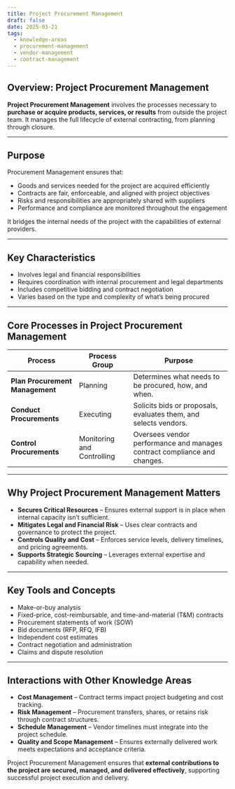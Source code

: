 ```yaml
---
title: Project Procurement Management  
draft: false
date: 2025-03-21  
tags:  
  - knowledge-areas  
  - procurement-management  
  - vendor-management  
  - contract-management  
---
```


## Overview: Project Procurement Management

**Project Procurement Management** involves the processes necessary to **purchase or acquire products, services, or results** from outside the project team. It manages the full lifecycle of external contracting, from planning through closure.

---

## Purpose

Procurement Management ensures that:

- Goods and services needed for the project are acquired efficiently  
- Contracts are fair, enforceable, and aligned with project objectives  
- Risks and responsibilities are appropriately shared with suppliers  
- Performance and compliance are monitored throughout the engagement

It bridges the internal needs of the project with the capabilities of external providers.

---

## Key Characteristics

- Involves legal and financial responsibilities  
- Requires coordination with internal procurement and legal departments  
- Includes competitive bidding and contract negotiation  
- Varies based on the type and complexity of what’s being procured

---

## Core Processes in Project Procurement Management

| Process | Process Group | Purpose |
|---------|----------------------------|---------|
| **Plan Procurement Management** | Planning | Determines what needs to be procured, how, and when. |
| **Conduct Procurements** | Executing | Solicits bids or proposals, evaluates them, and selects vendors. |
| **Control Procurements** | Monitoring and Controlling | Oversees vendor performance and manages contract compliance and changes.

---

## Why Project Procurement Management Matters

- **Secures Critical Resources** – Ensures external support is in place when internal capacity isn’t sufficient.  
- **Mitigates Legal and Financial Risk** – Uses clear contracts and governance to protect the project.  
- **Controls Quality and Cost** – Enforces service levels, delivery timelines, and pricing agreements.  
- **Supports Strategic Sourcing** – Leverages external expertise and capability when needed.

---

## Key Tools and Concepts

- Make-or-buy analysis  
- Fixed-price, cost-reimbursable, and time-and-material (T&M) contracts  
- Procurement statements of work (SOW)  
- Bid documents (RFP, RFQ, IFB)  
- Independent cost estimates  
- Contract negotiation and administration  
- Claims and dispute resolution

---

## Interactions with Other Knowledge Areas

- **Cost Management** – Contract terms impact project budgeting and cost tracking.  
- **Risk Management** – Procurement transfers, shares, or retains risk through contract structures.  
- **Schedule Management** – Vendor timelines must integrate into the project schedule.  
- **Quality and Scope Management** – Ensures externally delivered work meets expectations and acceptance criteria.

Project Procurement Management ensures that **external contributions to the project are secured, managed, and delivered effectively**, supporting successful project execution and delivery.
